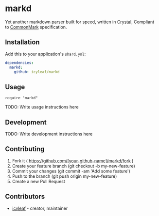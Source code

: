 # markd

Yet another markdown parser built for speed, written in [Crystal](https://crystal-lang.org), Compliant to [CommonMark](http://spec.commonmark.org) specification.

## Installation

Add this to your application's `shard.yml`:

```yaml
dependencies:
  markd:
    github: icyleaf/markd
```

## Usage

```crystal
require "markd"
```

TODO: Write usage instructions here

## Development

TODO: Write development instructions here

## Contributing

1. Fork it ( https://github.com/[your-github-name]/markd/fork )
2. Create your feature branch (git checkout -b my-new-feature)
3. Commit your changes (git commit -am 'Add some feature')
4. Push to the branch (git push origin my-new-feature)
5. Create a new Pull Request

## Contributors

- [icyleaf](https://github.com/icyleaf) - creator, maintainer
